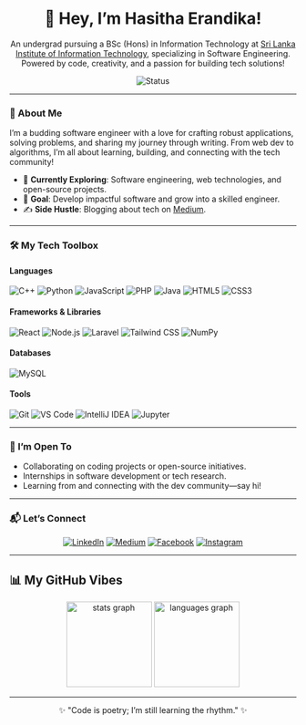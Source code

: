 <div align="center">
  <h1>👋 Hey, I’m Hasitha Erandika!</h1>
  <p>An undergrad pursuing a BSc (Hons) in Information Technology at <a href="https://www.sliit.lk/">Sri Lanka Institute of Information Technology</a>, specializing in Software Engineering. Powered by code, creativity, and a passion for building tech solutions!</p>
  <img src="https://img.shields.io/badge/Status-Exploring%20Tech%20&%20Writing-brightgreen?style=flat-square" alt="Status" />
</div>

---

### 🚀 About Me
I’m a budding software engineer with a love for crafting robust applications, solving problems, and sharing my journey through writing. From web dev to algorithms, I’m all about learning, building, and connecting with the tech community!

- 🌱 **Currently Exploring**: Software engineering, web technologies, and open-source projects.  
- 🎯 **Goal**: Develop impactful software and grow into a skilled engineer.  
- ✍️ **Side Hustle**: Blogging about tech on [Medium](https://medium.com/@wickramasinghe.erandika).  

---

### 🛠️ My Tech Toolbox

#### Languages  
<p>
  <img src="https://img.shields.io/badge/C++-00599C?style=for-the-badge&logo=c%2B%2B&logoColor=white" alt="C++" />
  <img src="https://img.shields.io/badge/Python-3776AB?style=for-the-badge&logo=python&logoColor=white" alt="Python" />
  <img src="https://img.shields.io/badge/JavaScript-F7DF1E?style=for-the-badge&logo=javascript&logoColor=black" alt="JavaScript" />
  <img src="https://img.shields.io/badge/PHP-777BB4?style=for-the-badge&logo=php&logoColor=white" alt="PHP" />
  <img src="https://img.shields.io/badge/Java-007396?style=for-the-badge&logo=java&logoColor=white" alt="Java" />
  <img src="https://img.shields.io/badge/HTML5-E34F26?style=for-the-badge&logo=html5&logoColor=white" alt="HTML5" />
  <img src="https://img.shields.io/badge/CSS3-1572B6?style=for-the-badge&logo=css3&logoColor=white" alt="CSS3" />
</p>

#### Frameworks & Libraries  
<p>
  <img src="https://img.shields.io/badge/React-61DAFB?style=for-the-badge&logo=react&logoColor=black" alt="React" />
  <img src="https://img.shields.io/badge/Node.js-339933?style=for-the-badge&logo=nodedotjs&logoColor=white" alt="Node.js" />
  <img src="https://img.shields.io/badge/Laravel-FF2D20?style=for-the-badge&logo=laravel&logoColor=white" alt="Laravel" />
  <img src="https://img.shields.io/badge/Tailwind_CSS-38B2AC?style=for-the-badge&logo=tailwind-css&logoColor=white" alt="Tailwind CSS" />
  <img src="https://img.shields.io/badge/NumPy-013243?style=for-the-badge&logo=numpy&logoColor=white" alt="NumPy" />
</p>

#### Databases  
<p>
  <img src="https://img.shields.io/badge/MySQL-4479A1?style=for-the-badge&logo=mysql&logoColor=white" alt="MySQL" />
</p>

#### Tools  
<p>
  <img src="https://img.shields.io/badge/Git-F05032?style=for-the-badge&logo=git&logoColor=white" alt="Git" />
<!--   <img src="https://img.shields.io/badge/Linux-FCC624?style=for-the-badge&logo=linux&logoColor=black" alt="Linux" /> -->
  <img src="https://img.shields.io/badge/VS%20Code-007ACC?style=for-the-badge&logo=visual-studio-code&logoColor=white" alt="VS Code" />
  <img src="https://img.shields.io/badge/IntelliJ%20IDEA-000000?style=for-the-badge&logo=intellij-idea&logoColor=white" alt="IntelliJ IDEA" />
  <img src="https://img.shields.io/badge/Jupyter-F37626?style=for-the-badge&logo=jupyter&logoColor=white" alt="Jupyter" />
</p>

---

### 🌟 I’m Open To
- Collaborating on coding projects or open-source initiatives.  
- Internships in software development or tech research.  
- Learning from and connecting with the dev community—say hi!  

---

### 📬 Let’s Connect  
<div align="center">
  <a href="https://www.linkedin.com/in/hasitha-erandika/"><img src="https://img.shields.io/badge/LinkedIn-0A66C2?style=for-the-badge&logo=linkedin&logoColor=white" alt="LinkedIn" /></a>
  <a href="https://medium.com/@wickramasinghe.erandika"><img src="https://img.shields.io/badge/Medium-12100E?style=for-the-badge&logo=medium&logoColor=white" alt="Medium" /></a>
  <a href="https://web.facebook.com/profile.php?id=100068358691864"><img src="https://img.shields.io/badge/Facebook-1877F2?style=for-the-badge&logo=facebook&logoColor=white" alt="Facebook" /></a>
  <a href="https://www.instagram.com/hasitha.erandika2005/"><img src="https://img.shields.io/badge/Instagram-E4405F?style=for-the-badge&logo=instagram&logoColor=white" alt="Instagram" /></a>
</div>

---

## 📊 My GitHub Vibes   
<div align="center">
  <img src="https://github-readme-stats.vercel.app/api?username=HasithaErandika&hide_title=false&hide_rank=false&show_icons=true&include_all_commits=true&count_private=true&disable_animations=false&theme=radical&locale=en&hide_border=true&order=1" height="150" alt="stats graph"  />
  <img src="https://github-readme-stats.vercel.app/api/top-langs?username=HasithaErandika&locale=en&hide_title=false&layout=compact&card_width=320&langs_count=5&theme=radical&hide_border=true&order=2" height="150" alt="languages graph"  />
</div>

---

<div align="center">
  <p>✨ "Code is poetry; I’m still learning the rhythm." ✨</p>
</div>
